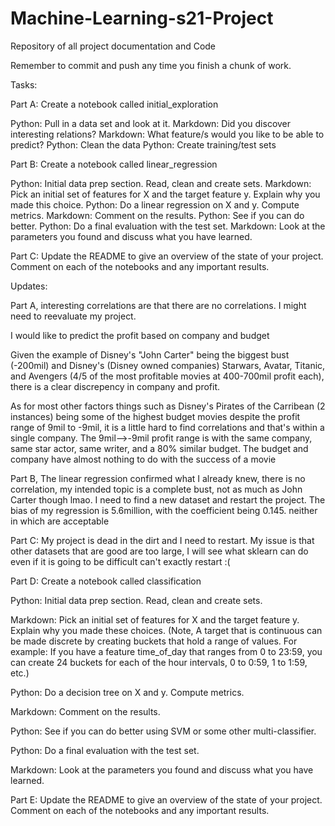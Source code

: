 # Machine-Learning-s21-Project
Repository of all project documentation and Code

Remember to commit and push any time you finish a chunk of work. 

Tasks:

Part A:  Create a notebook called initial_exploration

Python: Pull in a data set and look at it.
Markdown:  Did you discover interesting relations?
Markdown:  What feature/s would you like to be able to predict?
Python: Clean the data
Python: Create training/test sets


Part B: Create a notebook called linear_regression

Python: Initial data prep section.  Read, clean and create sets.
Markdown: Pick an initial set of features for X and the target feature y.  Explain why you made this choice.
Python: Do a linear regression on X and y.  Compute metrics.
Markdown: Comment on the results.
Python: See if you can do better.
Python: Do a final evaluation with the test set.
Markdown: Look at the parameters you found and discuss what you have learned.


Part C: Update the README to give an overview of the state of your project.  Comment on each of the notebooks and any important results.




Updates:

   Part A, interesting correlations are that there are no correlations. I might need to reevaluate my project.
   
   I would like to predict the profit based on company and budget 
   
   Given the example of Disney's "John Carter" being the biggest bust (-200mil) and Disney's (Disney owned companies) Starwars, Avatar, Titanic, and Avengers (4/5 of the most profitable movies at 400-700mil profit each), there is a clear discrepency in company and profit.
   
   As for most other factors things such as Disney's Pirates of the Carribean (2 instances) being some of the highest budget movies despite the profit range of 9mil to -9mil, it is a little hard to find correlations and that's within a single company. The 9mil-->-9mil profit range is with the same company, same star actor, same writer, and a 80% similar budget. The budget and company have almost nothing to do with the success of a movie
   
   
   Part B, The linear regression confirmed what I already knew, there is no correlation, my intended topic is a complete bust, not as much as John Carter though lmao. I need to find a new dataset and restart the project. The bias of my regression is 5.6million, with the coefficient being 0.145. neither in which are acceptable
    
    
   Part C:
       My project is dead in the dirt and I need to restart. My issue is that other datasets that are good are too large, I will see what sklearn can do even if it is going to be difficult can't exactly restart :(
       
       
Part D:  Create a notebook called classification

Python: Initial data prep section.  Read, clean and create sets.

Markdown: Pick an initial set of features for X and the target feature y.  Explain why you made these choices.  (Note, A target that is continuous can be made discrete by creating buckets that hold a range of values. For example: If you have a feature time_of_day that ranges from 0 to 23:59, you can create 24 buckets for each of the hour intervals, 0 to 0:59, 1 to 1:59, etc.)

Python: Do a decision tree on  X and y.  Compute metrics.

Markdown: Comment on the results.

Python: See if you can do better using SVM or some other multi-classifier.

Python: Do a final evaluation with the test set.

Markdown: Look at the parameters you found and discuss what you have learned.

Part E: Update the README to give an overview of the state of your project.  Comment on each of the notebooks and any important results.